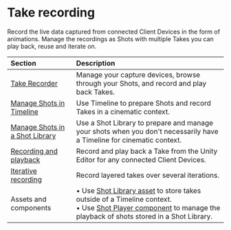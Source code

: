 # Take recording

Record the live data captured from connected Client Devices in the form of animations. Manage the recordings as Shots with multiple Takes you can play back, reuse and iterate on.

| Section | Description |
|:---|:---|
| [Take Recorder](ref-window-take-recorder.md) | Manage your capture devices, browse through your Shots, and record and play back Takes. |
| [Manage Shots in Timeline](take-system-shots-in-timeline.md) | Use Timeline to prepare Shots and record Takes in a cinematic context. |
| [Manage Shots in a Shot Library](take-system-shots-in-library.md) | Use a Shot Library to prepare and manage your shots when you don't necessarily have a Timeline for cinematic context. |
| [Recording and playback](take-system-recording.md)| Record and play back a Take from the Unity Editor for any connected Client Devices. |
| [Iterative recording](take-system-iterative-recording.md) | Record layered takes over several iterations. |
| Assets and components | • Use [Shot Library asset](ref-asset-shot-library.md) to store takes outside of a Timeline context.<br />• Use [Shot Player component](ref-component-shot-player.md) to manage the playback of shots stored in a Shot Library. |
